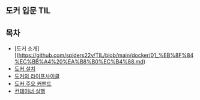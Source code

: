 ## 도커 입문 TIL

## 목차
* [도커 소개][(https://github.com/spiders22v/TIL/blob/main/docker/01_%EB%8F%84%EC%BB%A4%20%EA%B8%B0%EC%B4%88.md)
* [도커 설치](https://github.com/spiders22v/TIL/blob/main/docker/02_%EB%8F%84%EC%BB%A4%20%EC%84%A4%EC%B9%98.md)
* [도커의 라이프사이클](https://github.com/spiders22v/TIL/blob/main/docker/03_%EB%9D%BC%EC%9D%B4%ED%94%84%EC%8B%B8%EC%9D%B4%ED%81%B4.md)
* [도커 주요 커맨드](https://github.com/spiders22v/TIL/blob/main/docker/04%20%EA%B8%B0%EB%B3%B8%20%EC%BB%A4%EB%A7%A8%EB%93%9C.md)
* [컨테이너 실행](https://github.com/spiders22v/TIL/blob/main/docker/05_%EC%BB%A8%ED%85%8C%EC%9D%B4%EB%84%88%20%EC%8B%A4%ED%96%89.md)
